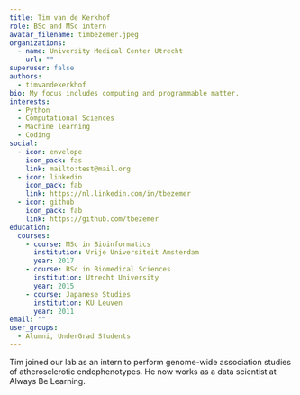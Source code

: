```yaml
---
title: Tim van de Kerkhof
role: BSc and MSc intern
avatar_filename: timbezemer.jpeg
organizations:
  - name: University Medical Center Utrecht
    url: ""
superuser: false
authors:
  - timvandekerkhof
bio: My focus includes computing and programmable matter.
interests:
  - Python
  - Computational Sciences
  - Machine learning
  - Coding
social:
  - icon: envelope
    icon_pack: fas
    link: mailto:test@mail.org
  - icon: linkedin
    icon_pack: fab
    link: https://nl.linkedin.com/in/tbezemer
  - icon: github
    icon_pack: fab
    link: https://github.com/tbezemer
education:
  courses:
    - course: MSc in Bioinformatics
      institution: Vrije Universiteit Amsterdam
      year: 2017
    - course: BSc in Biomedical Sciences
      institution: Utrecht University
      year: 2015
    - course: Japanese Studies
      institution: KU Leuven
      year: 2011
email: ""
user_groups:
  - Alumni, UnderGrad Students
---
```

Tim joined our lab as an intern to perform genome-wide association studies of atherosclerotic endophenotypes. He now works as a data scientist at Always Be Learning.

